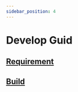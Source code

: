 ```yaml
---
sidebar_position: 4
---
```


# Develop Guid

## [Requirement](./requirement.md)

## [Build](./build.md)